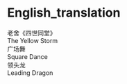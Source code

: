 # English_translation
老舍《四世同堂》<br>
The Yellow Storm <br>
广场舞 <br>
Square Dance <br>
领头龙  <br>
Leading Dragon <br>
